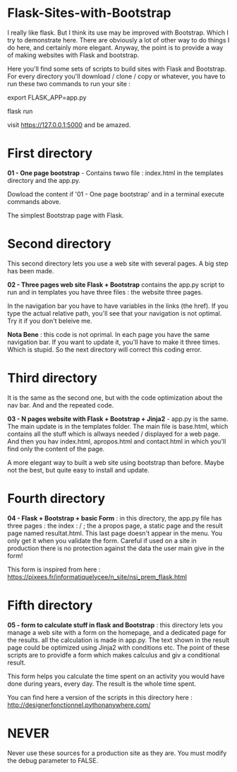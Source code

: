 # Flask-Sites-with-Bootstrap

I really like flask. But I think its use may be improved with Bootstrap. Which I try to demonstrate here. There are obviously a lot of other way to do things I do here, and certainly more elegant. Anyway, the point is to provide a way of making websites with Flask and bootstrap. 

Here you'll find some sets of scripts to build sites with Flask and Bootstrap. For every directory you'll download / clone / copy or whatever, you have to run these two commands to run your site : 

export FLASK_APP=app.py

flask run

visit https://127.0.0.1:5000 and be amazed. 

# First directory 

**01 - One page bootstrap** - Contains twwo file : index.html in the templates directory and the app.py. 

Dowload the content if '01 - One page bootstrap' and in a terminal execute commands above. 

The simplest Bootstrap page with Flask. 

# Second directory 

This second directory lets you use a web site with several pages. A big step has been made.

**02 - Three pages web site Flask + Bootstrap** contains the app.py script to run and in templates you have three files : the website three pages. 

In the navigation bar you have to have variables in the links (the href). If you type the actual relative path, you'll see that your navigation is not optimal. Try it if you  don't beleive me. 

**Nota Bene** : this code is not oprimal. In each page you have the same navigation bar. If you want to update it, you'll have to make it three times. Which is stupid. So the next directory will correct this coding error. 

# Third directory

It is the same as the second one, but with the code optimization about the nav bar. And and the repeated code. 

**03 - N pages website with Flask + Bootstrap + Jinja2** - app.py is the same. The main update is in the templates folder. The main file is base.html, which contains all the stuff which is allways needed / displayed for a web page. And then you hav index.html, apropos.html and contact.html in which you'll find only the content of the page. 

A more elegant way to built a web site using bootstrap than before. Maybe not the best, but quite easy to install and update. 

# Fourth directory
**04 - Flask + Bootstrap + basic Form** : in this directory, the app.py file has three pages : the index : / ; the a propos page, a static page and the result page named resultat.html. This last page doesn't appear in the menu. You only get it when you validate the form. Careful if used on a site in production there is no protection against the data the user main give in the form! 


This form is inspired from here : https://pixees.fr/informatiquelycee/n_site/nsi_prem_flask.html 


# Fifth directory
**05 - form to calculate stuff in flask and Bootstrap** : this directory lets you manage a web site with a form on the homepage, and a dedicated page for the results. all the calculation is made in app.py. The text shown in the result page could be optimized using Jinja2 with conditions etc. The point of these scripts are to providfe a form which makes calculus and giv a conditional result. 


This form helps you calculate the time spent on an activity you would have done during years, every day. The result is the whole time spent. 

You can find here a version of the scripts in this directory here : http://designerfonctionnel.pythonanywhere.com/

# NEVER
Never use these sources for a production site as they are. You must modify the debug parameter to FALSE. 

